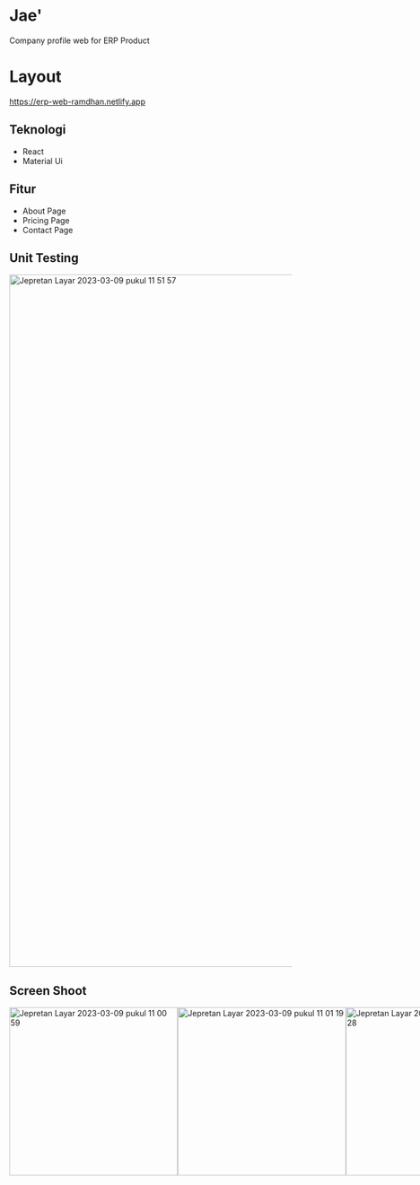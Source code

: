 # Jae'

<p>Company profile web for ERP Product</p>

# Layout
https://erp-web-ramdhan.netlify.app

## Teknologi
<ul>
  <li>React</li>
  <li>Material Ui</li>
</ul>

## Fitur
<ul>
  <li>About Page</li>
  <li>Pricing Page</li>
  <li>Contact Page</li>
</ul>

## Unit Testing
<img width="1235" alt="Jepretan Layar 2023-03-09 pukul 11 51 57" src="https://user-images.githubusercontent.com/116961741/223921612-f4cf845a-e3f0-4d90-8caf-2c0383353767.png">


## Screen Shoot
<div style="display:flex;">
  <img width="300" alt="Jepretan Layar 2023-03-09 pukul 11 00 59" src="https://user-images.githubusercontent.com/116961741/223914487-f5977b63-76fe-464a-aaa6-7153676a42b7.png">
  <img width="300" alt="Jepretan Layar 2023-03-09 pukul 11 01 19" src="https://user-images.githubusercontent.com/116961741/223914498-40660e22-de31-4fe1-9335-bc585cd9cd1c.png">
  <img width="300" alt="Jepretan Layar 2023-03-09 pukul 11 01 28" src="https://user-images.githubusercontent.com/116961741/223914500-4ed84d69-26c0-4fd9-a306-2aff94e82fe5.png">
<div>



## LinkedIn 

[![LinkedIn](https://img.shields.io/badge/LinkedIn--_.svg?style=social&logo=linkedin)](https://www.linkedin.com/in/mochamad-ramdhan/)



